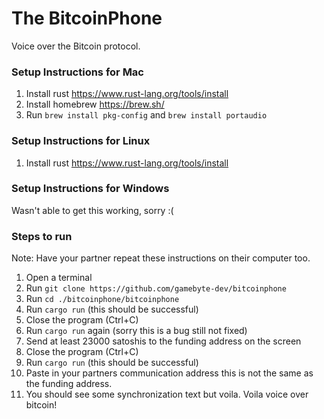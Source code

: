 # The BitcoinPhone

Voice over the Bitcoin protocol.


### Setup Instructions for Mac
1. Install rust https://www.rust-lang.org/tools/install
2. Install homebrew https://brew.sh/
3. Run `brew install pkg-config` and `brew install portaudio`

### Setup Instructions for Linux
1. Install rust https://www.rust-lang.org/tools/install

### Setup Instructions for Windows
Wasn't able to get this working, sorry :(



### Steps to run
Note: Have your partner repeat these instructions on their computer too.
1. Open a terminal 
2. Run `git clone https://github.com/gamebyte-dev/bitcoinphone`
3. Run `cd ./bitcoinphone/bitcoinphone`
4. Run `cargo run` (this should be successful)
5. Close the program (Ctrl+C)
6. Run `cargo run` again (sorry this is a bug still not fixed)
7. Send at least 23000 satoshis to the funding address on the screen
8. Close the program (Ctrl+C) 
9. Run `cargo run` (this should be successful)
10. Paste in your partners communication address this is not the same as the funding address.
11. You should see some synchronization text but voila. Voila voice over bitcoin!